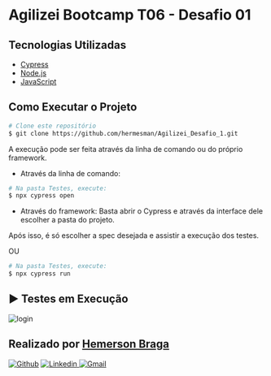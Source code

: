 # Agilizei Bootcamp T06 - Desafio 01


##  Tecnologias Utilizadas
- [Cypress](https://www.cypress.io/)
- [Node.js](https://nodejs.org/en/)
- [JavaScript](https://developer.mozilla.org/pt-BR/docs/Web/JavaScript)


##  Como Executar o Projeto

```bash
# Clone este repositório
$ git clone https://github.com/hermesman/Agilizei_Desafio_1.git
```
A execução pode ser feita através da linha de comando ou do próprio framework.
- Através da linha de comando:
```bash
# Na pasta Testes, execute:
$ npx cypress open
```
- Através do framework:
Basta abrir o Cypress e através da interface dele escolher a pasta do projeto.

Após isso, é só escolher a spec desejada e assistir a execução dos testes.

OU

```bash
# Na pasta Testes, execute:
$ npx cypress run
```

## ▶️ Testes em Execução
![login](https://media.giphy.com/media/WwO7XPQJIrkTDQwTC7/giphy.gif)



## Realizado por <a href="https://www.linkedin.com/in/hemerson-braga-a42329208/">Hemerson Braga</a>

[![Github](https://img.shields.io/badge/-Github-595D60?style=flat-square&logo=Github&logoColor=white&link=https://github.com/hermesman)](https://github.com/hermesman/)
[![Linkedin](https://img.shields.io/badge/-LinkedIn-595D60?style=flat-square&logo=Linkedin&logoColor=white&link=https://www.linkedin.com/in/hemerson-braga-a42329208/)
![Gmail](https://img.shields.io/badge/-Gmail-595D60?style=flat-square&logo=Gmail&logoColor=white&link=mailto:nayaraquino7@gmail.com/)](mailto:hermes.restrito@gmail.com/)
